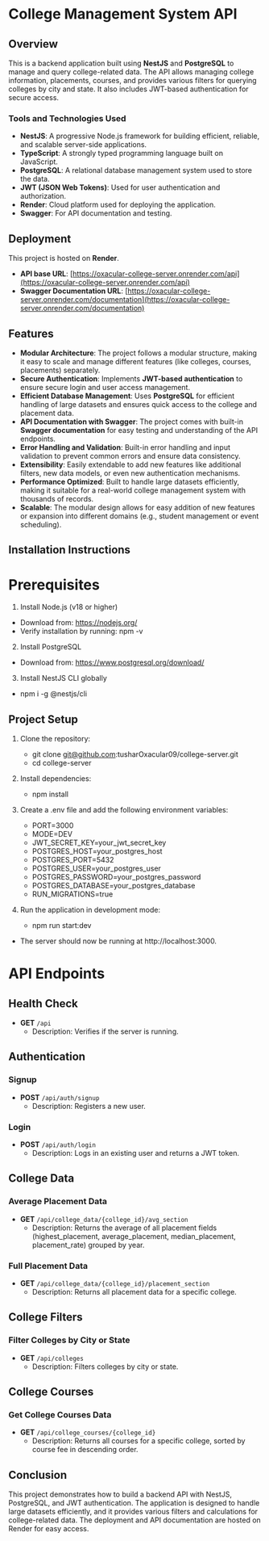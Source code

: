 # College Management System API

## Overview

This is a backend application built using **NestJS** and **PostgreSQL** to manage and query college-related data. The API allows managing college information, placements, courses, and provides various filters for querying colleges by city and state. It also includes JWT-based authentication for secure access.

### Tools and Technologies Used

- **NestJS**: A progressive Node.js framework for building efficient, reliable, and scalable server-side applications.
- **TypeScript**: A strongly typed programming language built on JavaScript.
- **PostgreSQL**: A relational database management system used to store the data.
- **JWT (JSON Web Tokens)**: Used for user authentication and authorization.
- **Render**: Cloud platform used for deploying the application.
- **Swagger**: For API documentation and testing.

## Deployment

This project is hosted on **Render**.

- **API base URL**: [https://oxacular-college-server.onrender.com/api](https://oxacular-college-server.onrender.com/api)
- **Swagger Documentation URL**: [https://oxacular-college-server.onrender.com/documentation](https://oxacular-college-server.onrender.com/documentation)

## Features

- **Modular Architecture**: The project follows a modular structure, making it easy to scale and manage different features (like colleges, courses, placements) separately.
- **Secure Authentication**: Implements **JWT-based authentication** to ensure secure login and user access management.
- **Efficient Database Management**: Uses **PostgreSQL** for efficient handling of large datasets and ensures quick access to the college and placement data.
- **API Documentation with Swagger**: The project comes with built-in **Swagger documentation** for easy testing and understanding of the API endpoints.
- **Error Handling and Validation**: Built-in error handling and input validation to prevent common errors and ensure data consistency.
- **Extensibility**: Easily extendable to add new features like additional filters, new data models, or even new authentication mechanisms.
- **Performance Optimized**: Built to handle large datasets efficiently, making it suitable for a real-world college management system with thousands of records.
- **Scalable**: The modular design allows for easy addition of new features or expansion into different domains (e.g., student management or event scheduling).

## Installation Instructions

# Prerequisites

1. Install Node.js (v18 or higher)

- Download from: https://nodejs.org/
- Verify installation by running: npm -v

2. Install PostgreSQL

- Download from: https://www.postgresql.org/download/

3. Install NestJS CLI globally

- npm i -g @nestjs/cli

## Project Setup

1. Clone the repository:

   - git clone git@github.com:tusharOxacular09/college-server.git
   - cd college-server

2. Install dependencies:

   - npm install

3. Create a .env file and add the following environment variables:

   - PORT=3000
   - MODE=DEV
   - JWT_SECRET_KEY=your_jwt_secret_key
   - POSTGRES_HOST=your_postgres_host
   - POSTGRES_PORT=5432
   - POSTGRES_USER=your_postgres_user
   - POSTGRES_PASSWORD=your_postgres_password
   - POSTGRES_DATABASE=your_postgres_database
   - RUN_MIGRATIONS=true

4. Run the application in development mode:
   - npm run start:dev

- The server should now be running at http://localhost:3000.

# API Endpoints

## Health Check

- **GET** `/api`
  - Description: Verifies if the server is running.

## Authentication

### Signup

- **POST** `/api/auth/signup`
  - Description: Registers a new user.

### Login

- **POST** `/api/auth/login`
  - Description: Logs in an existing user and returns a JWT token.

## College Data

### Average Placement Data

- **GET** `/api/college_data/{college_id}/avg_section`
  - Description: Returns the average of all placement fields (highest_placement, average_placement, median_placement, placement_rate) grouped by year.

### Full Placement Data

- **GET** `/api/college_data/{college_id}/placement_section`
  - Description: Returns all placement data for a specific college.

## College Filters

### Filter Colleges by City or State

- **GET** `/api/colleges`
  - Description: Filters colleges by city or state.

## College Courses

### Get College Courses Data

- **GET** `/api/college_courses/{college_id}`
  - Description: Returns all courses for a specific college, sorted by course fee in descending order.

## Conclusion

This project demonstrates how to build a backend API with NestJS, PostgreSQL, and JWT authentication. The application is designed to handle large datasets efficiently, and it provides various filters and calculations for college-related data. The deployment and API documentation are hosted on Render for easy access.
